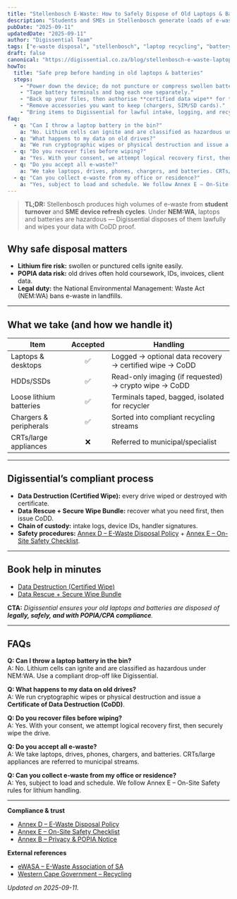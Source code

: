 ```yaml
---
title: "Stellenbosch E-Waste: How to Safely Dispose of Old Laptops & Batteries"
description: "Students and SMEs in Stellenbosch generate loads of e-waste. Learn safe, lawful laptop & battery disposal under NEM:WA — with Digissential’s compliant process."
pubDate: "2025-09-11"
updatedDate: "2025-09-11"
author: "Digissential Team"
tags: ["e-waste disposal", "stellenbosch", "laptop recycling", "battery disposal"]
draft: false
canonical: "https://digissential.co.za/blog/stellenbosch-e-waste-laptop-battery-disposal/"
howTo:
  title: "Safe prep before handing in old laptops & batteries"
  steps:
    - "Power down the device; do not puncture or compress swollen batteries."
    - "Tape battery terminals and bag each one separately."
    - "Back up your files, then authorise **certified data wipe** for the drive."
    - "Remove accessories you want to keep (chargers, SIM/SD cards)."
    - "Bring items to Digissential for lawful intake, logging, and recycling."
faq:
  - q: "Can I throw a laptop battery in the bin?"
    a: "No. Lithium cells can ignite and are classified as hazardous under NEM:WA. Use a compliant drop-off like Digissential."
  - q: "What happens to my data on old drives?"
    a: "We run cryptographic wipes or physical destruction and issue a **Certificate of Data Destruction (CoDD)**."
  - q: "Do you recover files before wiping?"
    a: "Yes. With your consent, we attempt logical recovery first, then securely wipe the drive."
  - q: "Do you accept all e-waste?"
    a: "We take laptops, drives, phones, chargers, and batteries. CRTs/large appliances are referred to municipal streams."
  - q: "Can you collect e-waste from my office or residence?"
    a: "Yes, subject to load and schedule. We follow Annex E – On-Site Safety rules for lithium handling."
---
```


> **TL;DR:** Stellenbosch produces high volumes of e-waste from **student turnover** and **SME device refresh cycles**. Under **NEM:WA**, laptops and batteries are hazardous — Digissential disposes of them lawfully and wipes your data with CoDD proof.

## Why safe disposal matters
- **Lithium fire risk:** swollen or punctured cells ignite easily.  
- **POPIA data risk:** old drives often hold coursework, IDs, invoices, client data.  
- **Legal duty:** the National Environmental Management: Waste Act (NEM:WA) bans e-waste in landfills.  

---

## What we take (and how we handle it)

| Item | Accepted | Handling |
|---|:--:|---|
| Laptops & desktops | ✅ | Logged → optional data recovery → certified wipe → CoDD |
| HDDs/SSDs | ✅ | Read-only imaging (if requested) → crypto wipe → CoDD |
| Loose lithium batteries | ✅ | Terminals taped, bagged, isolated for recycler |
| Chargers & peripherals | ✅ | Sorted into compliant recycling streams |
| CRTs/large appliances | ❌ | Referred to municipal/specialist |

---

## Digissential’s compliant process
- **Data Destruction (Certified Wipe):** every drive wiped or destroyed with certificate.  
- **Data Rescue + Secure Wipe Bundle:** recover what you need first, then issue CoDD.  
- **Chain of custody:** intake logs, device IDs, handler signatures.  
- **Safety procedures:** [Annex D – E-Waste Disposal Policy](/legal/ewaste-disposal-policy/) + [Annex E – On-Site Safety Checklist](/legal/on-site-safety-checklist/).  

---

## Book help in minutes
- [Data Destruction (Certified Wipe)](/services/certificate-of-data-destruction/)  
- [Data Rescue + Secure Wipe Bundle](/bundles/data-rescue-wipe/)  

**CTA:** *Digissential ensures your old laptops and batteries are disposed of **legally, safely, and with POPIA/CPA compliance**.*

---

## FAQs

**Q: Can I throw a laptop battery in the bin?**  
A: No. Lithium cells can ignite and are classified as hazardous under NEM:WA. Use a compliant drop-off like Digissential.

**Q: What happens to my data on old drives?**  
A: We run cryptographic wipes or physical destruction and issue a **Certificate of Data Destruction (CoDD)**.

**Q: Do you recover files before wiping?**  
A: Yes. With your consent, we attempt logical recovery first, then securely wipe the drive.

**Q: Do you accept all e-waste?**  
A: We take laptops, drives, phones, chargers, and batteries. CRTs/large appliances are referred to municipal streams.

**Q: Can you collect e-waste from my office or residence?**  
A: Yes, subject to load and schedule. We follow Annex E – On-Site Safety rules for lithium handling.

---

**Compliance & trust**  
- [Annex D – E-Waste Disposal Policy](/legal/ewaste-disposal-policy/)  
- [Annex E – On-Site Safety Checklist](/legal/on-site-safety-checklist/)  
- [Annex B – Privacy & POPIA Notice](/legal/privacy-popia-processing-notice/)  

**External references**  
- [eWASA – E-Waste Association of SA](https://ewasa.org/)  
- [Western Cape Government – Recycling](https://www.westerncape.gov.za/)  

*Updated on 2025-09-11.*
